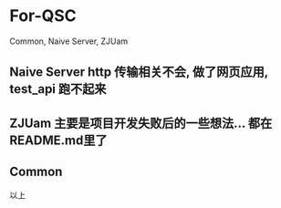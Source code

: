 # For-QSC
Common, Naive Server, ZJUam

## Naive Server http 传输相关不会, 做了网页应用, test_api 跑不起来
## ZJUam 主要是项目开发失败后的一些想法... 都在README.md里了
## Common
以上
